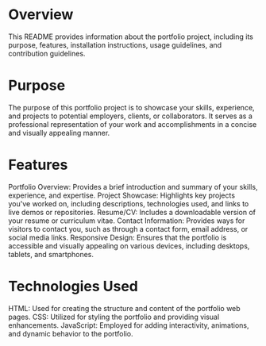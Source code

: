 # Overview
This README provides information about the portfolio project, including its purpose, features, installation instructions, usage guidelines, and contribution guidelines.

# Purpose
The purpose of this portfolio project is to showcase your skills, experience, and projects to potential employers, clients, or collaborators. It serves as a professional representation of your work and accomplishments in a concise and visually appealing manner.

# Features
Portfolio Overview: Provides a brief introduction and summary of your skills, experience, and expertise.
Project Showcase: Highlights key projects you've worked on, including descriptions, technologies used, and links to live demos or repositories.
Resume/CV: Includes a downloadable version of your resume or curriculum vitae.
Contact Information: Provides ways for visitors to contact you, such as through a contact form, email address, or social media links.
Responsive Design: Ensures that the portfolio is accessible and visually appealing on various devices, including desktops, tablets, and smartphones.

# Technologies Used
HTML: Used for creating the structure and content of the portfolio web pages.
CSS: Utilized for styling the portfolio and providing visual enhancements.
JavaScript: Employed for adding interactivity, animations, and dynamic behavior to the portfolio.

